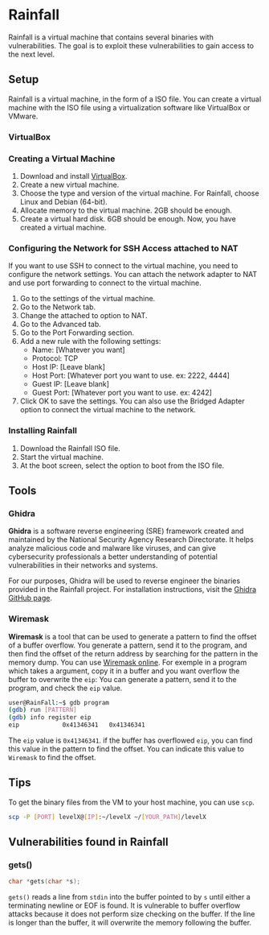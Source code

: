 # Rainfall

Rainfall is a virtual machine that contains several binaries with vulnerabilities. The goal is to exploit these vulnerabilities to gain access to the next level.

## Setup

Rainfall is a virtual machine, in the form of a ISO file.
You can create a virtual machine with the ISO file using a virtualization software like VirtualBox or VMware.

### VirtualBox

### Creating a Virtual Machine
1. Download and install [VirtualBox](https://www.virtualbox.org/wiki/Downloads).
2. Create a new virtual machine.
3. Choose the type and version of the virtual machine. For Rainfall, choose Linux and Debian (64-bit).
4. Allocate memory to the virtual machine. 2GB should be enough.
5. Create a virtual hard disk. 6GB should be enough.
Now, you have created a virtual machine.

### Configuring the Network for SSH Access attached to NAT
If you want to use SSH to connect to the virtual machine, you need to configure the network settings. You can attach the network adapter to NAT and use port forwarding to connect to the virtual machine.
1. Go to the settings of the virtual machine.
2. Go to the Network tab.
3. Change the attached to option to NAT.
4. Go to the Advanced tab.
5. Go to the Port Forwarding section.
6. Add a new rule with the following settings:
   - Name: [Whatever you want]
   - Protocol: TCP
   - Host IP: [Leave blank]
    - Host Port: [Whatever port you want to use. ex: 2222, 4444]
    - Guest IP: [Leave blank]
    - Guest Port: [Whatever port you want to use. ex: 4242]
7. Click OK to save the settings.
You can also use the Bridged Adapter option to connect the virtual machine to the network.

### Installing Rainfall
1. Download the Rainfall ISO file.
2. Start the virtual machine.
3. At the boot screen, select the option to boot from the ISO file.

## Tools

### Ghidra
**Ghidra** is a software reverse engineering (SRE) framework created and maintained by the National Security Agency Research Directorate. It helps analyze malicious code and malware like viruses, and can give cybersecurity professionals a better understanding of potential vulnerabilities in their networks and systems.

For our purposes, Ghidra will be used to reverse engineer the binaries provided in the Rainfall project.
For installation instructions, visit the [Ghidra GitHub page](https://github.com/NationalSecurityAgency/ghidra/releases).

### Wiremask

**Wiremask** is a tool that can be used to generate a pattern to find the offset of a buffer overflow. You generate a pattern, send it to the program, and then find the offset of the return address by searching for the pattern in the memory dump.
You can use [Wiremask online](https://wiremask.eu/tools/buffer-overflow-pattern-generator/).
For exemple in a program which takes a argument, copy it in a buffer and you want overflow the buffer to overwrite the `eip`:
You can generate a pattern, send it to the program, and check the `eip` value.
```bash
user@RainFall:~$ gdb program
(gdb) run [PATTERN]
(gdb) info register eip
eip            0x41346341	0x41346341
```
The `eip` value is `0x41346341`. if the buffer has overflowed `eip`, you can find this value in the pattern to find the offset. You can indicate this value to `Wiremask` to find the offset.

## Tips

To get the binary files from the VM to your host machine, you can use `scp`.
```bash
scp -P [PORT] levelX@[IP]:~/levelX ~/[YOUR_PATH]/levelX
```

## Vulnerabilities found in Rainfall

### gets()
```c
char *gets(char *s);
```
`gets()` reads a line from `stdin` into the buffer pointed to by `s` until either a terminating newline or EOF is found.
It is vulnerable to buffer overflow attacks because it does not perform size checking on the buffer.
If the line is longer than the buffer, it will overwrite the memory following the buffer.

